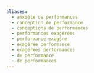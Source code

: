 ```yaml
---
aliases:
  - anxiété de performances
  - conception de performance
  - conceptions de performances
  - performances exagérées
  - performance exagéré
  - exagérée performance
  - exagérées performances
  - de performance
  - de performances
---
```

